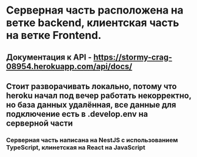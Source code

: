 # Серверная часть расположена на ветке backend, клиентская часть на ветке Frontend.

## Документация к API - https://stormy-crag-08954.herokuapp.com/api/docs/

## Стоит разворачивать локально, потому что heroku начал под вечер работать некорректно, но база данных удалённая, все данные для подключение есть в .develop.env на серверной части

### Серверная часть написана на NestJS с использованием TypeScript, клинетская на React на JavaScript
